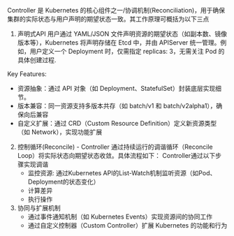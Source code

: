 
Controller 是 Kubernetes 的核心组件之一/协调机制(Reconciliation)，用于确保集群的实际状态与用户声明的期望状态一致。其工作原理可概括为以下三点
1. 声明式API 用户通过 YAML/JSON 文件声明资源的期望状态（如副本数、镜像版本等），Kubernetes 将声明存储在 Etcd 中，并由 APIServer 统一管理。例如，用户定义一个 Deployment 时，仅需指定 replicas: 3，无需关注 Pod 的具体创建过程.

Key Features:
- 资源抽象：通过 API 对象（如 Deployment、StatefulSet）封装底层实现细节。
- 版本兼容：同一资源支持多版本共存（如 batch/v1 和 batch/v2alpha1），确保向后兼容
- 自定义扩展：通过 CRD（Custom Resource Definition）定义新资源类型（如 Network），实现功能扩展

2. 控制循环(Reconcile) - Controller 通过持续运行的调谐循环（Reconcile Loop）将实际状态向期望状态收敛。具体流程如下：
    Controller通过以下步骤实现调谐
    - 监控资源: 通过Kubernetes API的List-Watch机制监听资源（如Pod、Deployment的状态变化）
    - 计算差异
    - 执行操作
3. 协同与扩展机制
    - 通过事件通知机制（如 Kubernetes Events）实现资源间的协同工作
    - 通过自定义控制器（Custom Controller）扩展 Kubernetes 的功能和行为